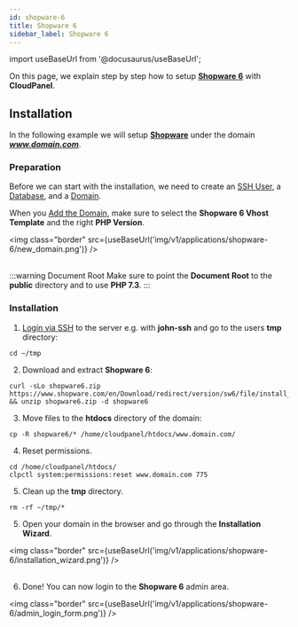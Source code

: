 ```yaml
---
id: shopware-6
title: Shopware 6
sidebar_label: Shopware 6
---
```


import useBaseUrl from '@docusaurus/useBaseUrl';

On this page, we explain step by step how to setup **[Shopware 6](https://www.shopware.com/)** with **CloudPanel**.

## Installation

In the following example we will setup **[Shopware](https://www.shopware.com/)** under the domain ***www.domain.com***.

### Preparation

Before we can start with the installation, we need to create an [SSH User](../frontend-area/users#adding-a-user), a [Database](../frontend-area/databases#adding-a-database), and a [Domain](../frontend-area/domains#adding-a-domain).

When you [Add the Domain](../frontend-area/domains#adding-a-domain), make sure to select the **Shopware 6 Vhost Template** and the right **PHP Version**.

<img class="border" src={useBaseUrl('img/v1/applications/shopware-6/new_domain.png')} /> <br /><br />

:::warning Document Root
Make sure to point the **Document Root** to the **public** directory and to use **PHP 7.3**.
:::

### Installation

1. [Login via SSH](../frontend-area/users#ssh-login) to the server e.g. with **john-ssh** and go to the users **tmp** directory:

```
cd ~/tmp
```

2. Download and extract **Shopware 6**:

```
curl -sLo shopware6.zip https://www.shopware.com/en/Download/redirect/version/sw6/file/install_v6.3.3.1_124cb4c92cbfec1bcfa33b5d2d81aa05b8656835.zip && unzip shopware6.zip -d shopware6
```

3. Move files to the **htdocs** directory of the domain:

```
cp -R shopware6/* /home/cloudpanel/htdocs/www.domain.com/
```

4. Reset permissions.

```
cd /home/cloudpanel/htdocs/
clpctl system:permissions:reset www.domain.com 775
```

5. Clean up the **tmp** directory.

```
rm -rf ~/tmp/*
```

5. Open your domain in the browser and go through the **Installation Wizard**.

<img class="border" src={useBaseUrl('img/v1/applications/shopware-6/installation_wizard.png')} /> <br /> <br />

6. Done! You can now login to the **Shopware 6** admin area.

<img class="border" src={useBaseUrl('img/v1/applications/shopware-6/admin_login_form.png')} />